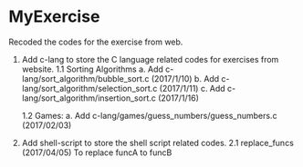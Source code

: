 # MyExercise
Recoded the codes for the exercise from web.

1. Add c-lang to store the C language related codes for exercises from website.
	1.1 Sorting Algorithms
		a. Add c-lang/sort_algorithm/bubble_sort.c (2017/1/10)
		b. Add c-lang/sort_algorithm/selection_sort.c (2017/1/11)
		c. Add c-lang/sort_algorithm/insertion_sort.c (2017/1/16)

	1.2 Games:
		a. Add c-lang/games/guess_numbers/guess_numbers.c (2017/02/03)

2. Add shell-script to store the shell script related codes.
	2.1 replace_funcs (2017/04/05)
		To replace funcA to funcB

